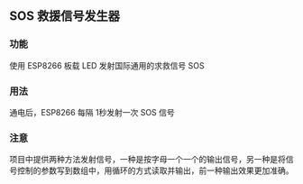 ## SOS 救援信号发生器

### 功能

使用 ESP8266 板载 LED 发射国际通用的求救信号 SOS



### 用法

通电后，ESP8266 每隔 1秒发射一次 SOS 信号



### 注意

项目中提供两种方法发射信号，一种是按字母一个一个的输出信号，另一种是将信号控制的参数写到数组中，用循环的方式读取并输出，前一种输出效果更加准确。